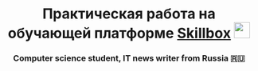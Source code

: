 <h1 align="center">Практическая работа на обучающей платформе <a href="https://skillbox.ru/" target="_blank">Skillbox</a> 
<img src="https://github.com/blackcater/blackcater/raw/main/images/Hi.gif" height="32"/></h1>
<h3 align="center">Computer science student, IT news writer from Russia 🇷🇺</h3>
 
